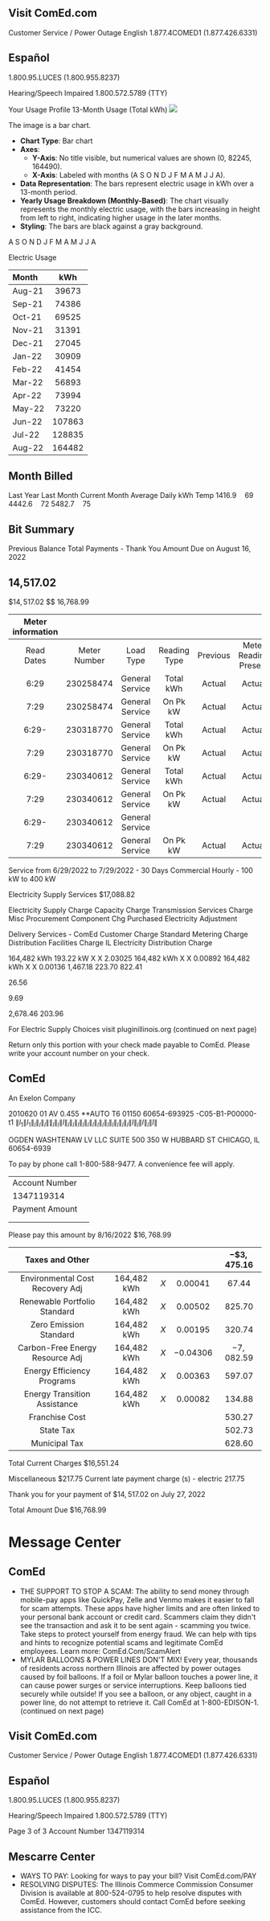 ## Visit ComEd.com

Customer Service / Power Outage English
1.877.4COMED1 (1.877.426.6331)

## Español

1.800.95.LUCES (1.800.955.8237)

Hearing/Speech Impaired
1.800.572.5789 (TTY)

Your Usage Profile 13-Month Usage (Total kWh)
![](images/img-0.jpeg)

The image is a bar chart. 

- **Chart Type**: Bar chart
- **Axes**:
  - **Y-Axis**: No title visible, but numerical values are shown (0, 82245, 164490).
  - **X-Axis**: Labeled with months (A S O N D J F M A M J J A).
- **Data Representation**: The bars represent electric usage in kWh over a 13-month period.
- **Yearly Usage Breakdown (Monthly-Based)**: The chart visually represents the monthly electric usage, with the bars increasing in height from left to right, indicating higher usage in the later months.
- **Styling**: The bars are black against a gray background.

A S O N D J F M A M J J A

Electric Usage

| Month | kWh |
| :-- | :--: |
| Aug-21 | 39673 |
| Sep-21 | 74386 |
| Oct-21 | 69525 |
| Nov-21 | 31391 |
| Dec-21 | 27045 |
| Jan-22 | 30909 |
| Feb-22 | 41454 |
| Mar-22 | 56893 |
| Apr-22 | 73994 |
| May-22 | 73220 |
| Jun-22 | 107863 |
| Jul-22 | 128835 |
| Aug-22 | 164482 |

## Month Billed

Last Year
Last Month
Current Month
Average Daily kWh Temp
$1416.9 \quad 69$
$4442.6 \quad 72$
$5482.7 \quad 75$

## Bit Summary

Previous Balance
Total Payments - Thank You
Amount Due on August 16, 2022

## 14,517.02

$\$ 14,517.02$
$\$ 16,768.99

| Meter information |  |  |  |  |  |  |  |  |
| :--: | :--: | :--: | :--: | :--: | :--: | :--: | :--: | :--: |
| Read <br> Dates | Meter <br> Number | Load <br> Type | Reading <br> Type | Previous | Meter Reading Present | Difference | Multiplier | Usage |
| 6:29 | 230258474 | General Service | Total kWh | Actual | Actual |  |  | 121498 |
| 7:29 | 230258474 | General Service | On Pk kW | Actual | Actual |  |  | 237.44 |
| 6:29- | 230318770 | General Service | Total kWh | Actual | Actual |  |  | 27 |
| 7:29 | 230318770 | General Service | On Pk kW | Actual | Actual |  |  | 0.04 |
| 6:29- | 230340612 | General Service | Total kWh | Actual | Actual |  |  | 42956 |
| 7:29 | 230340612 | General Service | On Pk kW | Actual | Actual |  |  | 80.26 |
| 6:29- | 230340612 | General Service |  |  |  |  |  |  |
| 7:29 | 230340612 | General Service | On Pk kW | Actual | Actual |  |  | 80.26 |

Service from 6/29/2022 to 7/29/2022 - 30 Days
Commercial Hourly - 100 kW to 400 kW

Electricity Supply Services
\$17,088.82

Electricity Supply Charge
Capacity Charge
Transmission Services Charge
Misc Procurement Component Chg
Purchased Electricity Adjustment

Delivery Services - ComEd
Customer Charge
Standard Metering Charge
Distribution Facilities Charge
IL Electricity Distribution Charge

164,482 kWh
193.22 kW X X 2.03025
164,482 kWh X X 0.00892
164,482 kWh X X 0.00136
1,467.18
223.70
822.41

26.56

9.69

2,678.46
203.96

For Electric Supply Choices visit
pluginillinois.org
(continued on next page)

Return only this portion with your check made payable to ComEd. Please write your account number on your check.

## ComEd

An Exelon Company

2010620 01 AV 0.455 **AUTO T6 01150 60654-693925 -C05-B1-P00000-t1
$\|l_{1} \| l_{1} \|_{l} \|_{l} \|_{l}\left\|\|_{l} \|_{l}\|l\|_{l}\left\|_{l}\left\|_{l}\left\|_{l}\left\|_{l}\left\|_{l}\left\|_{l}\right\|_{l}\right\|_{l}\right\|_{l}\right\|_{l}\right\|_{l}\right\|_{l}\|l\|_{l}\|l\|_{l}\|l\|$

OGDEN WASHTENAW LV LLC SUITE 500
350 W HUBBARD ST CHICAGO, IL 60654-6939

To pay by phone call 1-800-588-9477.
A convenience fee will apply.

|  |  |
| :-- | :-- |
| Account Number |  |
| 1347119314 |  |
| Payment Amount |  |
|  |  |
|  |  |

Please pay this
amount by 8/16/2022
$\$ 16,768.99$

| Taxes and Other |  |  |  | $-\$ 3,475.16$ |
| :--: | :--: | :--: | :--: | :--: |
| Environmental Cost Recovery Adj | 164,482 kWh | $X$ | 0.00041 | 67.44 |
| Renewable Portfolio Standard | 164,482 kWh | $X$ | 0.00502 | 825.70 |
| Zero Emission Standard | 164,482 kWh | $X$ | 0.00195 | 320.74 |
| Carbon-Free Energy Resource Adj | 164,482 kWh | $X$ | $-0.04306$ | $-7,082.59$ |
| Energy Efficiency Programs | 164,482 kWh | $X$ | 0.00363 | 597.07 |
| Energy Transition Assistance | 164,482 kWh | $X$ | 0.00082 | 134.88 |
| Franchise Cost |  |  |  | 530.27 |
| State Tax |  |  |  | 502.73 |
| Municipal Tax |  |  |  | 628.60 |

Total Current Charges
\$16,551.24

Miscellaneous
\$217.75
Current late payment charge (s) - electric
217.75

Thank you for your payment of $\$ 14,517.02$ on July 27, 2022

Total Amount Due
\$16,768.99

# Message Center 

## ComEd

- THE SUPPORT TO STOP A SCAM: The ability to send money through mobile-pay apps like QuickPay, Zelle and Venmo makes it easier to fall for scam attempts. These apps have higher limits and are often linked to your personal bank account or credit card. Scammers claim they didn't see the transaction and ask it to be sent again - scamming you twice. Take steps to protect yourself from energy fraud. We can help with tips and hints to recognize potential scams and legitimate ComEd employees. Learn more: ComEd.Com/ScamAlert
- MYLAR BALLOONS \& POWER LINES DON'T MIX! Every year, thousands of residents across northern Illinois are affected by power outages caused by foil balloons. If a foil or Mylar balloon touches a power line, it can cause power surges or service interruptions. Keep balloons tied securely while outside! If you see a balloon, or any object, caught in a power line, do not attempt to retrieve it. Call ComEd at 1-800-EDISON-1.
(continued on next page)

## Visit ComEd.com

Customer Service / Power Outage English
1.877.4COMED1 (1.877.426.6331)

## Español

1.800.95.LUCES (1.800.955.8237)

Hearing/Speech Impaired
1.800.572.5789 (TTY)

Page 3 of 3
Account Number 1347119314

## Mescarre Center

- WAYS TO PAY: Looking for ways to pay your bill? Visit ComEd.com/PAY
- RESOLVING DISPUTES: The Illinois Commerce Commission Consumer Division is available at 800-524-0795 to help resolve disputes with ComEd. However, customers should contact ComEd before seeking assistance from the ICC.
